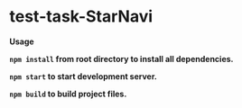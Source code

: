 # test-task-StarNavi

<b>Usage<b>

``npm install`` from root directory to install all dependencies.

``npm start`` to start development server.

``npm build`` to build project files.
